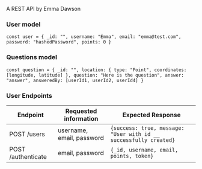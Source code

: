 A REST API by Emma Dawson

### User model

`const user = { _id: "", username: "Emma", email: "emma@test.com", password: "hashedPassword", points: 0 }`

### Questions model

`const question = { _id: "", location: { type: "Point", coordinates: [longitude, latitude] }, question: "Here is the question", answer: "answer", answeredBy: [userId1, userId2, userId4] }`

### User Endpoints

| Endpoint           | Requested information     | Expected Response                                                 |
| ------------------ | ------------------------- | ----------------------------------------------------------------- |
| POST /users        | username, email, password | `{success: true, message: "User with id __ successfully created}` |
| POST /authenticate | email, password           | `{_id, username, email, points, token}`                           |
